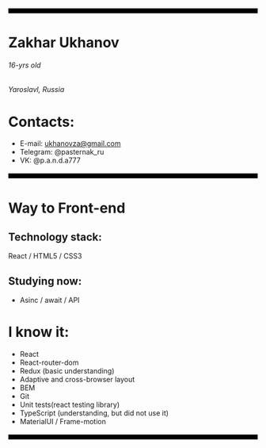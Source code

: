 
![Header](https://github.com/TePMo-Tapo4eK/TePMo-Tapo4eK/blob/main/images/11.png)

# Zakhar Ukhanov
###### 16-yrs old
######  Yaroslavl, Russia

# Contacts:
- E-mail: ukhanovza@gmail.com
- Telegram: @pasternak_ru
- VK: @p.a.n.d.a777

![Line](https://github.com/TePMo-Tapo4eK/TePMo-Tapo4eK/blob/main/images/11.png)

# Way to Front-end

## Technology stack:
React / HTML5 / CSS3

## Studying now:
- Asinc / await / API

# I know it:
- React 
- React-router-dom
- Redux (basic understanding)
- Adaptive and cross-browser layout
- BEM
- Git
- Unit tests(react testing library)
- TypeScript (understanding, but did not use it)
- MaterialUI / Frame-motion

![Footer](https://github.com/TePMo-Tapo4eK/TePMo-Tapo4eK/blob/main/images/11.png)
